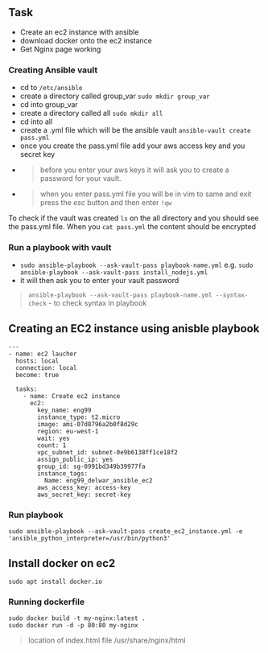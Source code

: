 # 
## Task 
- Create an ec2 instance with ansible
- download docker onto the ec2 instance 
- Get Nginx page working

### Creating Ansible vault
- cd to `/etc/ansible`
- create a directory called group_var `sudo mkdir group_var`
- cd into group_var
- create a directory called all `sudo mkdir all`
- cd into all
- create a .yml file which will be the ansible vault `ansible-vault create pass.yml`
- once you create the pass.yml file add your aws access key and you secret key
- > before you enter your aws keys it will ask you to create a password for your vault.
- > when you enter pass.yml file you will be in vim to same and exit press the *esc* button and then enter `!qw `

To check if the vault was created `ls` on the all directory and you should see the pass.yml file.
When you `cat pass.yml` the content should be encrypted 

### Run a playbook with vault
- `sudo ansible-playbook --ask-vault-pass playbook-name.yml` e.g. `sudo ansible-playbook --ask-vault-pass install_nodejs.yml`
- it will then ask you to enter your vault password

> `ansible-playbook --ask-vault-pass playbook-name.yml --syntax-check` - to check syntax in playbook


## Creating an EC2 instance using anisble playbook

```
---
- name: ec2 laucher
  hosts: local
  connection: local
  become: true

  tasks:
    - name: Create ec2 instance
      ec2:
        key_name: eng99
        instance_type: t2.micro
        image: ami-07d8796a2b0f8d29c
        region: eu-west-1
        wait: yes
        count: 1
        vpc_subnet_id: subnet-0e9b6138ff1ce18f2
        assign_public_ip: yes
        group_id: sg-0991bd349b39977fa
        instance_tags:
          Name: eng99_delwar_ansible_ec2
        aws_access_key: access-key
        aws_secret_key: secret-key

```
### Run playbook

`sudo ansible-playbook --ask-vault-pass create_ec2_instance.yml -e 'ansible_python_interpreter=/usr/bin/python3'`

## Install docker on ec2

`sudo apt install docker.io`

### Running dockerfile
```
sudo docker build -t my-nginx:latest .
sudo docker run -d -p 80:80 my-nginx
```
> location of index.html file /usr/share/nginx/html

